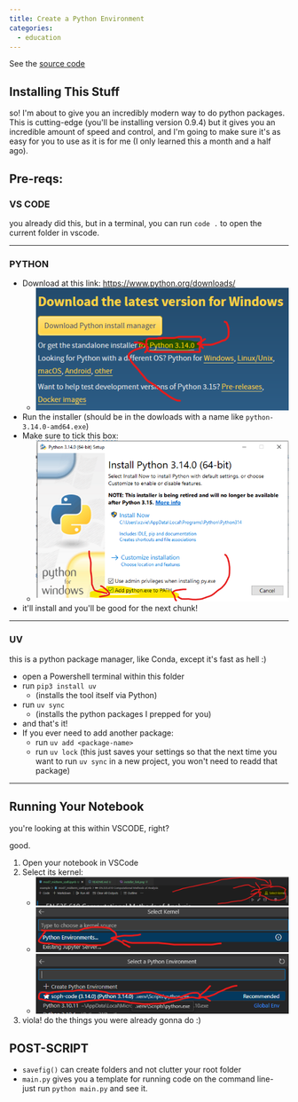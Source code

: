 ```yaml
---
title: Create a Python Environment
categories:
  - education
---
```


See the [source code](https://github.com/xaviervxz/xaviervxz.github.io/tree/main/docs/x_projects/soph_code)

## Installing This Stuff

so! I'm about to give you an incredibly modern way to do python packages. This is cutting-edge (you'll be installing version 0.9.4) but it gives you an incredible amount of speed and control, and I'm going to make sure it's as easy for you to use as it is for me (I only learned this a month and a half ago).

## Pre-reqs:
### VS CODE
you already did this, but in a terminal, you can run `code .` to open the current folder in vscode.

----

### PYTHON
- Download at this link: https://www.python.org/downloads/
	- ![linkeroni](readme_assets/installer_link.png)
- Run the installer (should be in the dowloads with a name like `python-3.14.0-amd64.exe`)
- Make sure to tick this box:
	- ![linkeroni](readme_assets/python_installer.png)
- it'll install and you'll be good for the next chunk!
----
### UV
this is a python package manager, like Conda, except it's fast as hell :)

- open a Powershell terminal within this folder
- run `pip3 install uv`
	- (installs the tool itself via Python)
- run `uv sync`
	- (installs the python packages I prepped for you)
- and that's it! 
- If you ever need to add another package:
	- run `uv add <package-name>`
	- run `uv lock` (this just saves your settings so that the next time you want to run `uv sync` in a new project, you won't need to readd that package)

----
## Running Your Notebook
you're looking at this within VSCODE, right?

good. 

1. Open your notebook in VSCode
2. Select its kernel:
	- ![kernel](readme_assets/select_kernel.png)
	- ![1](readme_assets/env-1.png)
	- ![2](readme_assets/env-2.png)
3. viola! do the things you were already gonna do :) 

## POST-SCRIPT
- `savefig()` can create folders and not clutter your root folder
- `main.py` gives you a template for running code on the command line- just run `python main.py` and see it.

